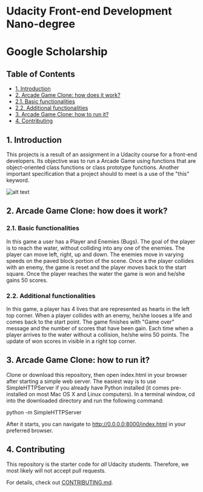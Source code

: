 # Udacity Front-end Development Nano-degree

# Google Scholarship

## Table of Contents

* [1. Introduction](#introduction)
* [2. Arcade Game Clone: how does it work?](#howtoplay)
* [2.1. Basic functionalities](#basicfunctionalities)
* [2.2. Additional functionalities](#additionalfunctionalities)
* [3. Arcade Game Clone: how to run it?](#howtorun)
* [4. Contributing](#contributing)

## 1. Introduction
This projects is a result of an assignment in a Udacity course for a front-end developers. Its objective was to run a Arcade Game using functions that are object-oriented class functions or class prototype functions. Another important specification that a project should to meet is a use of the "this" keyword.

![alt text](https://preview.ibb.co/nf3Rko/Arcade_Game.png)

## 2. Arcade Game Clone: how does it work?

### 2.1. Basic functionalities
In this game a user has a Player and Enemies (Bugs). The goal of the player is to reach the water, without colliding into any one of the enemies. The player can move left, right, up and down. The enemies move in varying speeds on the paved block portion of the scene. Once a the player collides with an enemy, the game is reset and the player moves back to the start square. Once the player reaches the water the game is won and he/she gains 50 scores.

### 2.2. Additional functionalities
In this game, a player has 4 lives that are represented as hearts in the left top corner. When a player collides with an enemy, he/she looses a life and comes back to the start point.
The game finishes with "Game over" message and the number of scores that have been gain.
Each time when a player arrives to the water without a collision, he/she wins 50 points. The update of won scores in visible in a right top corner.

## 3. Arcade Game Clone: how to run it?
Clone or download this repository, then open index.html in your browser after starting a simple web server.
The easiest way is to use SimpleHTTPServer if you already have Python installed (it comes pre-installed on most Mac OS X and Linux computers). In a terminal window, cd into the downloaded directory and run the following command:

python -m SimpleHTTPServer

After it starts, you can navigate to http://0.0.0.0:8000/index.html in your preferred browser.

## 4. Contributing

This repository is the starter code for _all_ Udacity students. Therefore, we most likely will not accept pull requests.

For details, check out [CONTRIBUTING.md](CONTRIBUTING.md).
